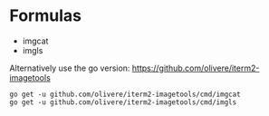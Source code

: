 # Formulas

- imgcat
- imgls

Alternatively use the go version: https://github.com/olivere/iterm2-imagetools

    go get -u github.com/olivere/iterm2-imagetools/cmd/imgcat
    go get -u github.com/olivere/iterm2-imagetools/cmd/imgls
